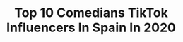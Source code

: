 ---
title: Top 10 Comedians TikTok Influencers In Spain In 2020
description: >-
  Find top comedians TikTok influencers in Spain in 2020. Most popular hashtags: #parati #comedia #viral #fyp.
platform: TikTok
hits: 410
text_top: Analyze the best TikTok influencers on inBeat.
text_bottom: Our database has 410 TikTok influencers like this in Spain for you to connect with.
profiles:
  - username: "iitts.aleee"
    fullname: >-
      Alejandra 💜
    bio: >-
      📍Madrid, Spain📍 🎭Comedian🎭 Age: 19✨ MIS CHIQUITINES! ❤️
    location: "Spain"
    followers: 559500
    engagement: 2149
    commentsToLikes: 0.010968
    id: ck8saajqi1auk0j78z0e6fqaw
    verified: false
    hashtags: "#pov, #parati, #comedia, #happy"
  - username: "luisiooo"
    fullname: >-
      Luisio
    bio: >-
      Comediante 🔥14🔥 risas es lo que quiero👍
    location: "Spain"
    followers: 13900
    engagement: 1859
    commentsToLikes: 0.071142
    id: cka0iez88dapg0i78qkpxwpr3
    verified: false
    hashtags: "#xyzbca, #fyp, #humor, #viral"
  - username: "wisaljani"
    fullname: >-
      Wisal Khan
    bio: >-
      Youtuber , Comedian 1M+on facebook- 300k Youtube Subscribe 👇
    location: "Spain"
    followers: 381100
    engagement: 978
    commentsToLikes: 0.026369
    id: ck8zznbk69ib70j78b5dxoq3j
    verified: false
    hashtags: "#pti, #wisalkhan, #imrankhan, #duet"
  - username: "itspaulareiz"
    fullname: >-
      itspaulareiz
    bio: >-
      Comediante🗣 Barcelona 17 oficialpaulareiz@gmail.com
    location: "Spain"
    followers: 180000
    engagement: 1895
    commentsToLikes: 0.006474
    id: ck9f23naabgr70j78cmf12419
    verified: false
    hashtags: "#parati, #foryoupage, #tiktok, #tiktokspain"
  - username: "emily_blondie"
    fullname: >-
      Emily Rose Ingram
    bio: >-
      🇬🇧English blood • 🇪🇸Corazón español • ~ Aquí para hacerte reír/sonreír ~
    location: "Spain"
    followers: 8330
    engagement: 802
    commentsToLikes: 0.016192
    id: ckck64xg1r9k80j23bwefpqh6
    verified: false
    hashtags: "#spainhumor, #comedianovios, #pareja, #spcomedia"
  - username: "hernan_arnez"
    fullname: >-
      Hernan Arnez A
    bio: >-
      
    location: "Spain"
    followers: 4977
    engagement: 378
    commentsToLikes: 0.025890
    id: ck9008zlqa0qd0j787ecvc7q4
    verified: false
    hashtags: "#espa, #somosverdeesperanza, #espana, #parati"
  - username: "vikingoastur"
    fullname: >-
      🐺VikingoAstur🐺
    bio: >-
      Madrid (España🇪🇸) El humor es vida Fuerza y Humor!! Instagram: @vikingoastur
    location: "Spain"
    followers: 45900
    engagement: 1115
    commentsToLikes: 0.087554
    id: ckbfcylxh60a90j238kymk33u
    verified: false
    hashtags: "#comedia, #clubdelacomedia, #humor, #duo"
  - username: "elenacastillaa"
    fullname: >-
      elenacastillaa
    bio: >-
      Estoy muy loca Hacerte reír es mi pasión
    location: "Spain"
    followers: 19300
    engagement: 1748
    commentsToLikes: 0.027904
    id: ck961z2pgol630j78gu5i70wu
    verified: false
    hashtags: "#meidentifico, #espa, #comediaespa, #querisa"
  - username: "cartyelrd"
    fullname: >-
      CartyelRD1🇩🇴
    bio: >-
      Síganme también en Instagram Gracias❤️:cartyel.rd TIKTOKER FIRE RD🔥MIEMBRO
    location: "Spain"
    followers: 1000000
    engagement: 1920
    commentsToLikes: 0.009028
    id: ckcovk1ur955n0j23wpu6q3yy
    verified: false
    hashtags: "#mihermano, #hermanos, #tiktok, #duet"
  - username: "geraldineofficiel"
    fullname: >-
      Geraldine officiel
    bio: >-
      Thanks for following me❤️ IG:Geraldine.Officiel 👻Bby_fit
    location: "Spain"
    followers: 106400
    engagement: 609
    commentsToLikes: 0.044064
    id: ck9uxs9rq1dmr0j78z8c8i9z5
    verified: false
    hashtags: "#latina, #xyzbca, #actingchallenge, #fyp"
---